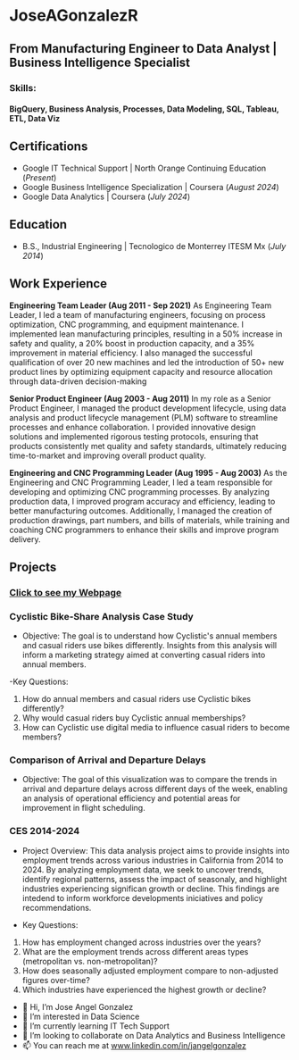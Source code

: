 # JoseAGonzalezR

## From Manufacturing Engineer to Data Analyst | Business Intelligence Specialist

### Skills:
#### BigQuery, Business Analysis, Processes, Data Modeling, SQL, Tableau, ETL, Data Viz

## Certifications
- Google IT Technical Support | North Orange Continuing Education (_Present_)
- Google Business Intelligence Specialization | Coursera (_August 2024_)								       		
- Google Data Analytics | Coursera (_July 2024_)	 			        		

## Education
- B.S., Industrial Engineering | Tecnologico de Monterrey ITESM Mx (_July 2014_)

## Work Experience
**Engineering Team Leader (Aug 2011 - Sep 2021)**
  As Engineering Team Leader, I led a team of manufacturing engineers, focusing on process optimization, CNC programming, and equipment maintenance. I implemented lean manufacturing principles, resulting in a 50% increase in safety and quality, a 20% boost in production capacity, and a 35% improvement in material efficiency. I also managed the successful qualification of over 20 new machines and led the introduction of 50+ new product lines by optimizing equipment capacity and resource allocation through data-driven decision-making

**Senior Product Engineer (Aug 2003 - Aug 2011)**
  In my role as a Senior Product Engineer, I managed the product development lifecycle, using data analysis and product lifecycle management (PLM) software to streamline processes and enhance collaboration. I provided innovative design solutions and implemented rigorous testing protocols, ensuring that products consistently met quality and safety standards, ultimately reducing time-to-market and improving overall product quality.

**Engineering and CNC Programming Leader (Aug 1995 - Aug 2003)**
  As the Engineering and CNC Programming Leader, I led a team responsible for developing and optimizing CNC programming processes. By analyzing production data, I improved program accuracy and efficiency, leading to better manufacturing outcomes. Additionally, I managed the creation of production drawings, part numbers, and bills of materials, while training and coaching CNC programmers to enhance their skills and improve program delivery.

## Projects

### [Click to see my Webpage](https://JoseAGonzalezR.github.io/Jose_AGonzalez.github.io/)

### Cyclistic Bike-Share Analysis Case Study
  - Objective:
  The goal is to understand how Cyclistic's annual members and casual riders use bikes differently. Insights from this analysis will inform a marketing strategy aimed at converting casual riders into annual members.
  
  -Key Questions:
  1.	How do annual members and casual riders use Cyclistic bikes differently?
  2.	Why would casual riders buy Cyclistic annual memberships?
  3.	How can Cyclistic use digital media to influence casual riders to become members?

### Comparison of Arrival and Departure Delays
  - Objective:
  The goal of this visualization was to compare the trends in arrival and departure delays across different days of the week, enabling an analysis of operational efficiency and potential areas for improvement in flight scheduling.

### CES 2014-2024
  - Project Overview:
  This data analysis project aims to provide insights into employment trends across various industries in California from 2014 to 2024. By analyzing employment data, we seek to uncover trends, identify regional patterns, assess the impact of seasonaly, and highlight industries experiencing significan growth or decline. This findings are intedend to inform workforce developments iniciatives and policy recommendations.

  - Key Questions:
  1. How has employment changed across industries over the years?
  2. What are the employment trends across different areas types (metropolitan vs. non-metropolitan)?
  3. How does seasonally adjusted employment compare to non-adjusted figures over-time?
  4. Which industries have experienced the highest growth or decline?

<!---
Grandpa-3/Grandpa-3 is a ✨ special ✨ repository because its `README.md` (this file) appears on your GitHub profile.
You can click the Preview link to take a look at your changes.
--->





- 👋 Hi, I’m Jose Angel Gonzalez
- 👀 I’m interested in Data Science
- 🌱 I’m currently learning IT Tech Support
- 💞️ I’m looking to collaborate on Data Analytics and Business Intelligence
- 📫 You can reach me at www.linkedin.com/in/jangelgonzalez

